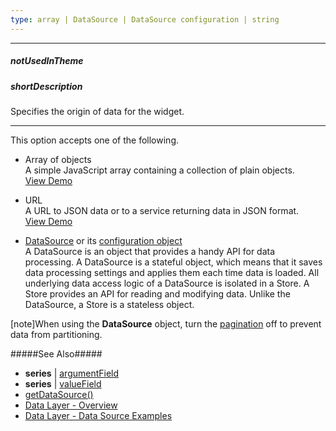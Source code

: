 ```yaml
---
type: array | DataSource | DataSource configuration | string
---
```

---
##### notUsedInTheme

##### shortDescription
Specifies the origin of data for the widget.

---
This option accepts one of the following.

- Array of objects      
 A simple JavaScript array containing a collection of plain objects.  
 <a href="https://js.devexpress.com/Demos/WidgetsGallery/Demo/Charts/LocalDataSource/jQuery/Light/" class="button orange small fix-width-155" style="margin-right: 20px;" target="_blank">View Demo</a>

- URL       
 A URL to JSON data or to a service returning data in JSON format.  
 <a href="https://js.devexpress.com/Demos/WidgetsGallery/Demo/Charts/AjaxRequest/jQuery/Light/" class="button orange small fix-width-155" style="margin-right: 20px;" target="_blank">View Demo</a>

- [DataSource](/api-reference/30%20Data%20Layer/DataSource '/Documentation/ApiReference/Data_Layer/DataSource/') or its [configuration object](/api-reference/30%20Data%20Layer/DataSource/1%20Configuration '/Documentation/ApiReference/Data_Layer/DataSource/Configuration/')      
 A DataSource is an object that provides a handy API for data processing. A DataSource is a stateful object, which means that it saves data processing settings and applies them each time data is loaded. All underlying data access logic of a DataSource is isolated in a Store. A Store provides an API for reading and modifying data. Unlike the DataSource, a Store is a stateless object.

[note]When using the **DataSource** object, turn the [pagination](/api-reference/30%20Data%20Layer/DataSource/1%20Configuration/paginate.md '/Documentation/ApiReference/Data_Layer/DataSource/Configuration/#paginate') off to prevent data from partitioning.

#####See Also#####
- **series** | [argumentField](/api-reference/20%20Data%20Visualization%20Widgets/dxChart/5%20Series%20Types/CommonSeries/argumentField.md '{basewidgetpath}/Configuration/series/#argumentField')
- **series** | [valueField](/api-reference/20%20Data%20Visualization%20Widgets/dxChart/5%20Series%20Types/CommonSeries/valueField.md '{basewidgetpath}/Configuration/series/#valueField')
- [getDataSource()](/api-reference/20%20Data%20Visualization%20Widgets/BaseChart/3%20Methods/getDataSource().md '{basewidgetpath}/Methods/#getDataSource')
- [Data Layer - Overview](/concepts/30%20Data%20Layer/5%20Data%20Layer '/Documentation/Guide/Data_Layer/Data_Layer')
- [Data Layer - Data Source Examples](/concepts/30%20Data%20Layer/51%20Data%20Source%20Examples '/Documentation/Guide/Data_Layer/Data_Source_Examples')